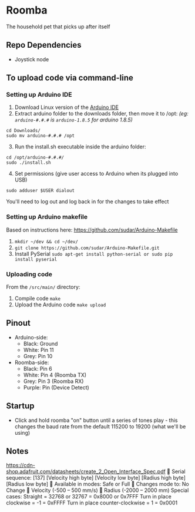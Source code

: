 # Roomba
The household pet that picks up after itself

## Repo Dependencies
+ Joystick node

## To upload code via command-line
### Setting up Arduino IDE
1. Download Linux version of the [Arduino IDE](https://www.arduino.cc/en/main/software)
2. Extract arduino folder to the downloads folder, then move it to /opt:  _(eg: ```arduino-#.#.#``` is ```arduino-1.8.5``` for arduino 1.8.5)_
```
cd Downloads/
sudo mv arduino-#.#.# /opt
```
3. Run the install.sh executable inside the arduino folder:
```
cd /opt/arduino-#.#.#/
sudo ./install.sh
```
4. Set permissions (give user access to Arduino when its plugged into USB)
```
sudo adduser $USER dialout
```
You'll need to log out and log back in for the changes to take effect

### Setting up Arduino makefile
Based on instructions here: https://github.com/sudar/Arduino-Makefile

1. `mkdir ~/dev && cd ~/dev/`
2. `git clone https://github.com/sudar/Arduino-Makefile.git`
3. Install PySerial `sudo apt-get install python-serial or sudo pip install pyserial`

### Uploading code
From the `/src/main/` directory:
1. Compile code `make`
2. Upload the Arduino code `make upload`


## Pinout
+ Arduino-side:
  + Black: Ground
  + White: Pin 11
  + Grey: Pin 10
+ Roomba-side:
  + Black: Pin 6
  + White: Pin 4 (Roomba TX)
  + Grey: Pin 3 (Roomba RX)
  + Purple: Pin (Device Detect)

## Startup
+ Click and hold roomba "on" button until a series of tones play - this changes the baud rate from the default 115200 to 19200 (what we'll be using)



## Notes


https://cdn-shop.adafruit.com/datasheets/create_2_Open_Interface_Spec.pdf
 Serial sequence: [137] [Velocity high byte] [Velocity low byte] [Radius high byte] [Radius low byte]
 Available in modes: Safe or Full
 Changes mode to: No Change
 Velocity (-500 – 500 mm/s)
 Radius (-2000 – 2000 mm)
Special cases:
Straight = 32768 or 32767 = 0x8000 or 0x7FFF
Turn in place clockwise = -1 = 0xFFFF
Turn in place counter-clockwise = 1 = 0x0001
